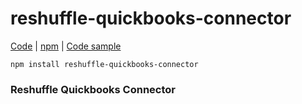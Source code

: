 # reshuffle-quickbooks-connector

[Code](https://github.com/reshufflehq/reshuffle-quickbooks-connector) |
[npm](https://www.npmjs.com/package/reshuffle-quickbooks-connector) |
[Code sample](https://github.com/reshufflehq/reshuffle-quickbooks-connector/examples)

`npm install reshuffle-quickbooks-connector`

### Reshuffle Quickbooks Connector

